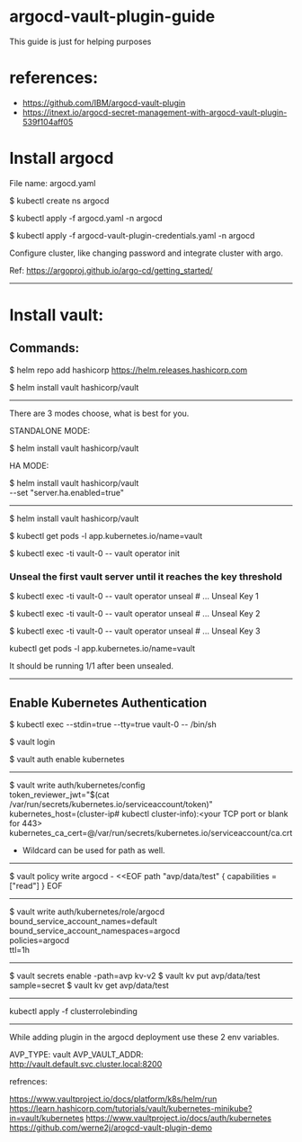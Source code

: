 # argocd-vault-plugin-guide
This guide is just for helping purposes

# references: 

- https://github.com/IBM/argocd-vault-plugin
- https://itnext.io/argocd-secret-management-with-argocd-vault-plugin-539f104aff05

# Install argocd

File name: argocd.yaml

$ kubectl create ns argocd

$ kubectl apply -f argocd.yaml -n argocd

$ kubectl apply -f argocd-vault-plugin-credentials.yaml -n argocd

Configure cluster, like changing password and integrate cluster with argo.

Ref: https://argoproj.github.io/argo-cd/getting_started/

---
# Install vault:

## Commands:

$ helm repo add hashicorp https://helm.releases.hashicorp.com

$ helm install vault hashicorp/vault

---
There are 3 modes choose, what is best for you.

STANDALONE MODE:                                       

$ helm install vault hashicorp/vault

HA MODE:

$ helm install vault hashicorp/vault \
    --set "server.ha.enabled=true"

---

$ helm install vault hashicorp/vault

$ kubectl get pods -l app.kubernetes.io/name=vault

$ kubectl exec -ti vault-0 -- vault operator init

### Unseal the first vault server until it reaches the key threshold

$ kubectl exec -ti vault-0 -- vault operator unseal # ... Unseal Key 1

$ kubectl exec -ti vault-0 -- vault operator unseal # ... Unseal Key 2

$ kubectl exec -ti vault-0 -- vault operator unseal # ... Unseal Key 3

kubectl get pods -l app.kubernetes.io/name=vault   

It should be running 1/1 after been unsealed.

---

## Enable Kubernetes Authentication

$ kubectl exec --stdin=true --tty=true vault-0 -- /bin/sh

$ vault login

$ vault auth enable kubernetes

---
$ vault write auth/kubernetes/config \
    token_reviewer_jwt="$(cat /var/run/secrets/kubernetes.io/serviceaccount/token)" \
    kubernetes_host=(cluster-ip# kubectl cluster-info):<your TCP port or blank for 443> \
    kubernetes_ca_cert=@/var/run/secrets/kubernetes.io/serviceaccount/ca.crt

- Wildcard can be used for path as well.

---

$ vault policy write argocd - <<EOF
path "avp/data/test" {
  capabilities = ["read"]
}
EOF

---

$ vault write auth/kubernetes/role/argocd \
    bound_service_account_names=default \
    bound_service_account_namespaces=argocd \
    policies=argocd \
    ttl=1h

---

$ vault secrets enable -path=avp kv-v2
$ vault kv put avp/data/test sample=secret
$ vault kv get avp/data/test

---

kubectl apply -f clusterrolebinding

---

While adding plugin in the argocd deployment use these 2 env variables.

AVP_TYPE: vault
AVP_VAULT_ADDR: http://vault.default.svc.cluster.local:8200


refrences:

https://www.vaultproject.io/docs/platform/k8s/helm/run
https://learn.hashicorp.com/tutorials/vault/kubernetes-minikube?in=vault/kubernetes
https://www.vaultproject.io/docs/auth/kubernetes
https://github.com/werne2j/arogcd-vault-plugin-demo
